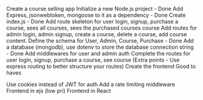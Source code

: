 Create a course selling app
Initialize a new Node.js project - Done
Add Express, jsonwebtoken, mongoose to it as a dependency - Done
Create index.js - Done
Add route skeleton for user login, signup, purchase a course, sees all courses, sees the purchased courses course
Add routes for admin login, admin signup, create a course, delete a course, add course content.
Define the schema for User, Admin, Course, Purchase - Done
Add a database (mongodb), use dotenv to store the database connection string - Done
Add middlewares for user and admin auth
Complete the routes for user login, signup, purchase a course, see course (Extra points - Use express routing to better structure your routes)
Create the frontend
Good to haves

Use cookies instead of JWT for auth
Add a rate limiting middleware
Frontend in ejs (low pri)
Frontend in React